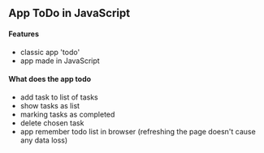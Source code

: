 ## App ToDo in JavaScript

#### Features
* classic app 'todo' 
* app made in JavaScript

#### What does the app todo 
* add task to list of tasks
* show tasks as list
* marking tasks as completed
* delete chosen task
* app remember todo list in browser (refreshing the page doesn't cause any data loss)






